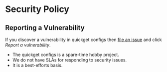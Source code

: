 # Security Policy

## Reporting a Vulnerability

If you discover a vulnerability in quickget configs then [file an issue](https://github.com/quickemu-project/quickget_configs/issues/new) and click *Report a vulnerability*.

- The quickget configs is a spare-time hobby project.
- We do not have SLAs for responding to security issues.
- It is a best-efforts basis.

